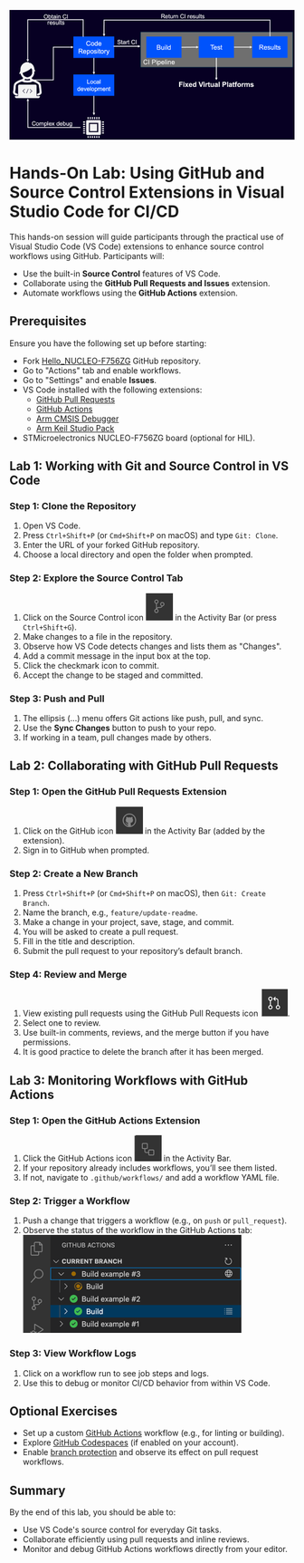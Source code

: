 ![Modern DevOps Workflow](./img/modernDevOpsWorkflow.png)

# Hands-On Lab: Using GitHub and Source Control Extensions in Visual Studio Code for CI/CD

This hands-on session will guide participants through the practical use of Visual Studio Code (VS Code) extensions to
enhance source control workflows using GitHub. Participants will:

- Use the built-in **Source Control** features of VS Code.
- Collaborate using the **GitHub Pull Requests and Issues** extension.
- Automate workflows using the **GitHub Actions** extension.

## Prerequisites

Ensure you have the following set up before starting:

- Fork [Hello_NUCLEO-F756ZG](https://github.com/Arm-Examples/Hello_NUCLEO-F756ZG) GitHub repository.
- Go to "Actions" tab and enable workflows.
- Go to "Settings" and enable **Issues**.
- VS Code installed with the following extensions:
    - [GitHub Pull Requests](https://marketplace.visualstudio.com/items?itemName=GitHub.vscode-pull-request-github)
    - [GitHub Actions](https://marketplace.visualstudio.com/items?itemName=GitHub.vscode-github-actions)
    - [Arm CMSIS Debugger](https://marketplace.visualstudio.com/items?itemName=Arm.vscode-cmsis-debugger)
    - [Arm Keil Studio Pack](https://marketplace.visualstudio.com/items?itemName=Arm.keil-studio-pack)
- STMicroelectronics NUCLEO-F756ZG board (optional for HIL).

## Lab 1: Working with Git and Source Control in VS Code

### Step 1: Clone the Repository

1. Open VS Code.
2. Press `Ctrl+Shift+P` (or `Cmd+Shift+P` on macOS) and type `Git: Clone`.
3. Enter the URL of your forked GitHub repository.
4. Choose a local directory and open the folder when prompted.

### Step 2: Explore the Source Control Tab

1. Click on the Source Control icon ![Source Control Icon](./img/SourceControlIcon.png) in the Activity Bar (or press
   `Ctrl+Shift+G`).
2. Make changes to a file in the repository.
3. Observe how VS Code detects changes and lists them as "Changes".
4. Add a commit message in the input box at the top.
5. Click the checkmark icon to commit.
6. Accept the change to be staged and committed.

### Step 3: Push and Pull

1. The ellipsis (...) menu offers Git actions like push, pull, and sync.
2. Use the **Sync Changes** button to push to your repo.
3. If working in a team, pull changes made by others.

## Lab 2: Collaborating with GitHub Pull Requests

### Step 1: Open the GitHub Pull Requests Extension

1. Click on the GitHub icon ![GitHub Icon](./img/GHIcon.png) in the Activity Bar (added by the extension).
2. Sign in to GitHub when prompted.

### Step 2: Create a New Branch

1. Press `Ctrl+Shift+P` (or `Cmd+Shift+P` on macOS), then `Git: Create Branch`.
2. Name the branch, e.g., `feature/update-readme`.
3. Make a change in your project, save, stage, and commit.
4. You will be asked to create a pull request.
5. Fill in the title and description.
6. Submit the pull request to your repository’s default branch.

### Step 4: Review and Merge

1. View existing pull requests using the GitHub Pull Requests icon ![GitHub Pull Requests icon](./img/GHPRIcon.png).
2. Select one to review.
3. Use built-in comments, reviews, and the merge button if you have permissions.
4. It is good practice to delete the branch after it has been merged.

## Lab 3: Monitoring Workflows with GitHub Actions

### Step 1: Open the GitHub Actions Extension

1. Click the GitHub Actions icon ![GitHub Actions icon](./img/GHActionIcon.png) in the Activity Bar.
2. If your repository already includes workflows, you’ll see them listed.
3. If not, navigate to `.github/workflows/` and add a workflow YAML file.

### Step 2: Trigger a Workflow

1. Push a change that triggers a workflow (e.g., on `push` or `pull_request`).
2. Observe the status of the workflow in the GitHub Actions tab:  
   ![Running Action](./img/RunningAction.png)

### Step 3: View Workflow Logs

1. Click on a workflow run to see job steps and logs.
2. Use this to debug or monitor CI/CD behavior from within VS Code.

## Optional Exercises

- Set up a custom [GitHub Actions](https://docs.github.com/en/actions/writing-workflows/quickstart)
  workflow (e.g., for linting or building).
- Explore [GitHub Codespaces](https://github.com/features/codespaces) (if enabled on your account).
- Enable
  [branch protection](https://docs.github.com/en/repositories/configuring-branches-and-merges-in-your-repository/managing-protected-branches/about-protected-branches)
  and observe its effect on pull request workflows.

## Summary

By the end of this lab, you should be able to:

- Use VS Code's source control for everyday Git tasks.
- Collaborate efficiently using pull requests and inline reviews.
- Monitor and debug GitHub Actions workflows directly from your editor.
